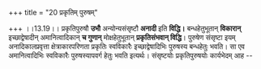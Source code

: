+++
title = "20 प्रकृतिम् पुरुषम्"

+++
।।13.19।। प्रकृतिपुरुषौ **उभौ** अन्योन्यसंसृष्टौ **अनादी** इति
**विद्धि।** बन्धहेतुभूतान् **विकारान्** इच्छाद्वेषादीन् अमानित्वादिकान्
**च गुणान्** मोक्षहेतुभूतान् **प्रकृतिसंभवान् विद्धि**। पुरुषेण संसृष्टा
इयम् अनादिकालप्रवृत्ता क्षेत्राकारपरिणता प्रकृतिः स्वविकारैः
इच्छाद्वेषादिभिः पुरुषस्य बन्धहेतुः भवति। सा एव अमानित्वादिभिः
स्वविकारैः पुरुषस्यापवर्ग हेतुः भवति इत्यर्थः। संसृष्टयोः प्रकृतिपुरुषयोः
कार्यभेदम् आह --
